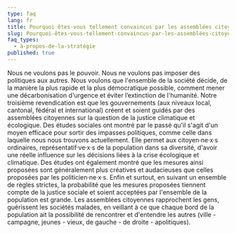```yaml
---
type: faq
lang: fr
title: Pourquoi êtes-vous tellement convaincus par les assemblées citoyennes ?
slug: Pourquoi-êtes-vous-tellement-convaincus-par-les-assemblées-citoyennes
faq_types:
  - à-propos-de-la-stratégie
published: true
---
```

Nous ne voulons pas le pouvoir. Nous ne voulons pas imposer des politiques aux autres. Nous voulons que l'ensemble de la société décide, de la manière la plus rapide et la plus démocratique possible, comment mener une décarbonisation d'urgence et éviter l’extinction de l'humanité. Notre troisième revendication est que les gouvernements (aux niveaux local, cantonal, fédéral et international) créent et soient guidés par des assemblées citoyennes sur la question de la justice climatique et écologique. Des études sociales ont montré par le passé qu'il s'agit d'un moyen efficace pour sortir des impasses politiques, comme celle dans laquelle nous nous trouvons actuellement. Elle permet aux citoyen·ne·x·s ordinaires, représentatif·ve·x·s de la population dans sa diversité, d'avoir une réelle influence sur les décisions liées à la crise écologique et climatique. Des études ont également montré que les mesures ainsi proposées sont généralement plus créatives et audacieuses que celles proposées par les politicien·ne·x·s. Enfin et surtout, en suivant un ensemble de règles strictes, la probabilité que les mesures proposées tiennent compte de la justice sociale et soient acceptées par l'ensemble de la population est grande. Les assemblées citoyennes rapprochent les gens, guérissent les sociétés malades, en veillant à ce que chaque bord de la population ait la possibilité de rencontrer et d'entendre les autres (ville - campagne, jeunes - vieux, de gauche - de droite - apolitiques).